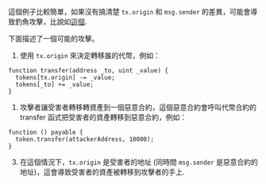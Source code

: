 這個例子比較簡單，如果沒有搞清楚 `tx.origin` 和 `msg.sender` 的差異，可能會導致釣魚攻擊，比說如[這個](https://blog.ethereum.org/2016/06/24/security-alert-smart-contract-wallets-created-in-frontier-are-vulnerable-to-phishing-attacks/). 

下面描述了一個可能的攻擊。

1) 使用 `tx.origin` 來決定轉移誰的代幣，例如：

```
function transfer(address _to, uint _value) {
  tokens[tx.origin] -= _value;
  tokens[_to] += _value;
}
```

1) 攻擊者讓受害者轉移轉資產到一個惡意合約，這個惡意合約會呼叫代幣合約的 transfer 函式把受害者的資產轉移到惡意合約，例如：

```
function () payable {
  token.transfer(attackerAddress, 10000);
}
```

3) 在這個情況下，`tx.origin` 是受害者的地址 (同時間 `msg.sender` 是惡意合約的地址)，這會導致受害者的資產被轉移到攻擊者的手上.
